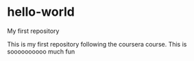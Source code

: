 # hello-world
My first repository

This is my first repository following the coursera course.
This is soooooooooo much fun
